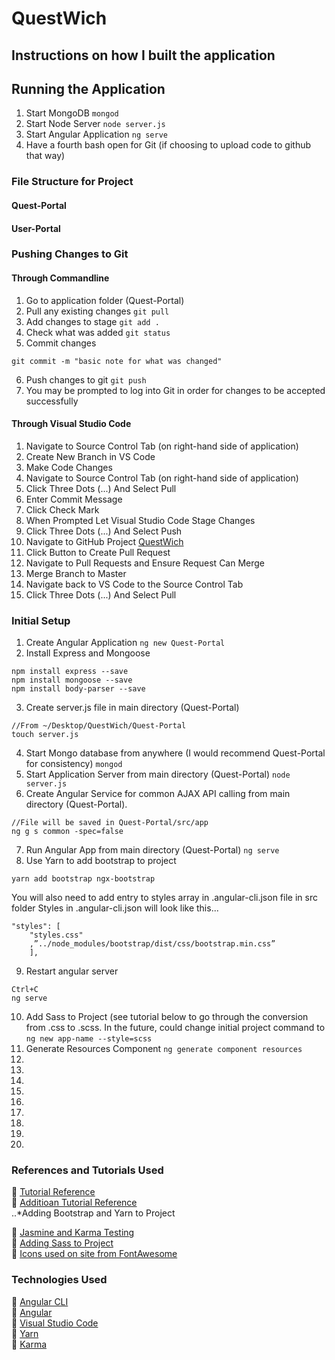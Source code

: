 # QuestWich

## Instructions on how I built the application
## Running the Application
1. Start MongoDB
```mongod```
2. Start Node Server
```node server.js```
3. Start Angular Application
```ng serve```
4. Have a fourth bash open for Git (if choosing to upload code to github that way)

### File Structure for Project
#### Quest-Portal
#### User-Portal
### Pushing Changes to Git
#### Through Commandline
1. Go to application folder (Quest-Portal)
2. Pull any existing changes
```git pull```
3. Add changes to stage
```git add .```
4. Check what was added
```git status```
5. Commit changes
```
git commit -m "basic note for what was changed"
```
6. Push changes to git
```git push```
7. You may be prompted to log into Git in order for changes to be accepted successfully

#### Through Visual Studio Code
1. Navigate to Source Control Tab (on right-hand side of application)
1. Create New Branch in VS Code
1. Make Code Changes
1. Navigate to Source Control Tab (on right-hand side of application)
1. Click Three Dots (...) And Select Pull
1. Enter Commit Message
1. Click Check Mark
1. When Prompted Let Visual Studio Code Stage Changes
1. Click Three Dots (...) And Select Push
1. Navigate to GitHub Project [QuestWich](https://github.com/MandaMai/QuestWich)
1. Click Button to Create Pull Request
1. Navigate to Pull Requests and Ensure Request Can Merge
1. Merge Branch to Master
1. Navigate back to VS Code to the Source Control Tab
1. Click Three Dots (...) And Select Pull

### Initial Setup
1. Create Angular Application
```ng new Quest-Portal```
2. Install Express and Mongoose
```
npm install express --save
npm install mongoose --save
npm install body-parser --save
```
3. Create server.js file in main directory (Quest-Portal)
```
//From ~/Desktop/QuestWich/Quest-Portal
touch server.js
```
4. Start Mongo database from anywhere (I would recommend Quest-Portal for consistency)
```mongod```
5. Start Application Server from main directory (Quest-Portal)
```node server.js```
6. Create Angular Service for common AJAX API calling from main directory (Quest-Portal).
```
//File will be saved in Quest-Portal/src/app
ng g s common -spec=false
```
7. Run Angular App from main directory (Quest-Portal)
```ng serve```
8. Use Yarn to add bootstrap to project
```
yarn add bootstrap ngx-bootstrap
```
You will also need to add entry to styles array in .angular-cli.json file in src folder
Styles in .angular-cli.json will look like this...
```
"styles": [
    "styles.css"
    ,”../node_modules/bootstrap/dist/css/bootstrap.min.css”
    ],
```
9. Restart angular server
```
Ctrl+C
ng serve
```
10. Add Sass to Project (see tutorial below to go through the conversion from .css to .scss. In the future, could change initial project command to  ```ng new app-name --style=scss```
11. Generate Resources Component ```ng generate component resources```
12.
13.
14.
15.
16.
17.
18.
19.
20.



### References and Tutorials Used
:link: [Tutorial Reference](https://www.c-sharpcorner.com/article/angular-5-crud-opration-using-nodeexpressmongo/)<br />
:link: [Additioan Tutorial Reference](http://www.belatrixsf.com/blog/how-to-easily-build-an-angular-5-app-using-visual-studio-code/)<br />
..*Adding Bootstrap and Yarn to Project<br />

:link: [Jasmine and Karma Testing](https://docs.microsoft.com/en-us/visualstudio/cross-platform/tools-for-cordova/debug-test/basic-tests-with-jasmine?view=toolsforcordova-2017)<br />
:link: [Adding Sass to Project](https://scotch.io/tutorials/using-sass-with-the-angular-cli)<br />
:link: [Icons used on site from FontAwesome](https://fontawesome.com/icons?d=listing&s=regular&m=free)<br />

### Technologies Used
:link: [Angular CLI](https://cli.angular.io)<br />
:link: [Angular](https://angular.io)<br />
:link: [Visual Studio Code](https://code.visualstudio.com)<br />
:link: [Yarn](https://yarnpkg.com/en/)<br />
:link: [Karma]()<br />

